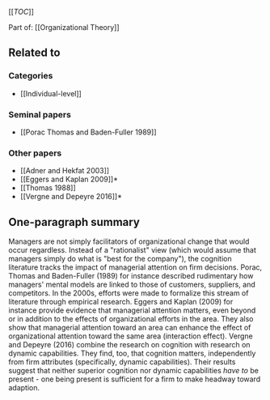 [[_TOC_]]

Part of: [[Organizational Theory]]

## Related to

### Categories
* [[Individual-level]]

### Seminal papers
* [[Porac Thomas and Baden-Fuller 1989]]

### Other papers
* [[Adner and Hekfat 2003]]
* [[Eggers and Kaplan 2009]]*
* [[Thomas 1988]]
* [[Vergne and Depeyre 2016]]*

## One-paragraph summary
Managers are not simply facilitators of organizational change that would occur regardless. Instead of a "rationalist" view (which would assume that managers simply do what is "best for the company"), the cognition literature tracks the impact of managerial attention on firm decisions. Porac, Thomas and Baden-Fuller (1989) for instance described rudimentary how managers' mental models are linked to those of customers, suppliers, and competitors. In the 2000s, efforts were made to formalize this stream of literature through empirical research. Eggers and Kaplan (2009) for instance provide evidence that managerial attention matters, even beyond or in addition to the effects of organizational efforts in the area. They also show that managerial attention toward an area can enhance the effect of organizational attention toward the same area (interaction effect). Vergne and Depeyre (2016) combine the research on cognition with research on dynamic capabilities. They find, too, that cognition matters, independently from firm attributes (specifically, dynamic capabilities). Their results suggest that neither superior cognition nor dynamic capabilities *have to* be present - one being present is sufficient for a firm to make headway toward adaption.